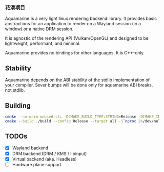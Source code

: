 ### 花滑项目


Aquamarine is a very light linux rendering backend library. It provides basic abstractions
for an application to render on a Wayland session (in a window) or a native DRM session.

It is agnostic of the rendering API (Vulkan/OpenGL) and designed to be lightweight, performant, and
minimal.

Aquamarine provides no bindings for other languages. It is C++-only.



## Stability

Aquamarine depends on the ABI stability of the stdlib implementation of your compiler. Sover bumps will be done only for aquamarine ABI breaks, not stdlib.

## Building

```sh
cmake --no-warn-unused-cli -DCMAKE_BUILD_TYPE:STRING=Release -DCMAKE_INSTALL_PREFIX:PATH=/usr -S . -B ./build
cmake --build ./build --config Release --target all -j`nproc 2>/dev/null || getconf _NPROCESSORS_CONF`
```

## TODOs

 - [x] Wayland backend
 - [x] DRM backend (DRM / KMS / libinput)
 - [x] Virtual backend (aka. Headless)
 - [ ] Hardware plane support
